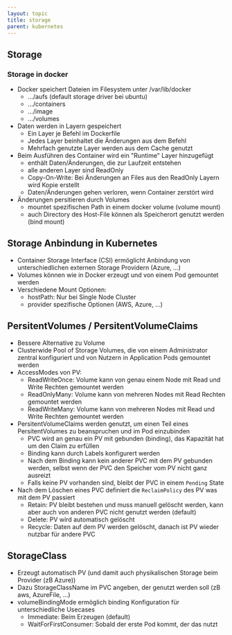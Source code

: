 ```yaml
---
layout: topic
title: storage
parent: kubernetes
---
```



## Storage

### Storage in docker

- Docker speichert Dateien im Filesystem unter /var/lib/docker
	- .../aufs (default storage driver bei ubuntu)
	- .../containers
	- .../image
	- .../volumes
- Daten werden in Layern gespeichert
	- Ein Layer je Befehl im Dockerfile
	- Jedes Layer beinhaltet die Änderungen aus dem Befehl
	- Mehrfach genutzte Layer werden aus dem Cache genutzt
- Beim Ausführen des Container wird ein "Runtime" Layer hinzugefügt
	- enthält Daten/Änderungen, die zur Laufzeit entstehen
	- alle anderen Layer sind ReadOnly
	- Copy-On-Write: Bei Änderungen an Files aus den ReadOnly Layern wird Kopie erstellt
	- Daten/Änderungen gehen verloren, wenn Container zerstört wird
- Änderungen persitieren durch Volumes
	- mountet spezifischen Path in einem docker volume (volume mount)
	- auch Directory des Host-File können als Speicherort genutzt werden (bind mount)

## Storage Anbindung in Kubernetes

- Container Storage Interface (CSI) ermöglicht Anbindung von unterschiedlichen externen Storage Providern (Azure, ...)
- Volumes können wie in Docker erzeugt und von einem Pod gemountet werden
- Verschiedene Mount Optionen:
	- hostPath: Nur bei Single Node Cluster
	- provider spezifische Optionen (AWS, Azure, ...)

## PersitentVolumes / PersitentVolumeClaims

- Bessere Alternative zu Volume
- Clusterwide Pool of Storage Volumes, die von einem Administrator zentral konfiguriert und von Nutzern in Application Pods gemountet werden
- AccessModes von PV:
	- ReadWriteOnce: Volume kann von genau einem Node mit Read und Write Rechten gemountet werden
	- ReadOnlyMany: Volume kann von mehreren Nodes mit Read Rechten gemountet werden
	- ReadWriteMany: Volume kann von mehreren Nodes mit Read und Write Rechten gemountet werden
- PersitentVolumeClaims werden genutzt, um einen Teil eines PersitentVolumes zu beanspruchen und im Pod einzubinden
	- PVC wird an genau ein PV mit gebunden (binding), das Kapazität hat um den Claim zu erfüllen
	- Binding kann durch Labels konfigurert werden
	- Nach dem Binding kann kein anderer PVC mit dem PV gebunden werden, selbst wenn der PVC den Speicher vom PV nicht ganz ausreizt
	- Falls keine PV vorhanden sind, bleibt der PVC in einem ``Pending`` State
- Nach dem Löschen eines PVC definiert die ``ReclaimPolicy`` des PV was mit dem PV passiert
	- Retain: PV bleibt bestehen und muss manuell gelöscht werden, kann aber auch von anderen PVC nicht genutzt werden (default)
	- Delete: PV wird automatisch gelöscht
	- Recycle: Daten auf dem PV werden gelöscht, danach ist PV wieder nutzbar für andere PVC
	
## StorageClass

- Erzeugt automatisch PV (und damit auch physikalischen Storage beim Provider (zB Azure))
- Dazu StorageClassName im PVC angeben, der genutzt werden soll (zB aws, AzureFile, ...)
- volumeBindingMode ermöglich binding Konfiguration für unterschiedliche Usecases
	- Immediate: Beim Erzeugen (default)
	- WaitForFirstConsumer: Sobald der erste Pod kommt, der das nutzt 